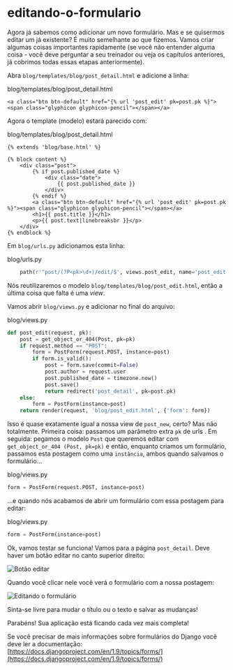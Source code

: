 # editando-o-formulario

Agora já sabemos como adicionar um novo formulário. Mas e se quisermos editar um já existente? É muito semelhante ao que fizemos. Vamos criar algumas coisas importantes rapidamente \(se você não entender alguma coisa - você deve perguntar a seu treinador ou veja os capítulos anteriores, já cobrimos todas essas etapas anteriormente\).

Abra `blog/templates/blog/post_detail.html` e adicione a linha:

blog/templates/blog/post\_detail.html

```markup
<a class="btn btn-default" href="{% url 'post_edit' pk=post.pk %}"><span class="glyphicon glyphicon-pencil"></span></a>
```

Agora o template \(modelo\) estará parecido com:

blog/templates/blog/post\_detail.html

```markup
{% extends 'blog/base.html' %}

{% block content %}
    <div class="post">
        {% if post.published_date %}
            <div class="date">
                {{ post.published_date }}
            </div>
        {% endif %}
        <a class="btn btn-default" href="{% url 'post_edit' pk=post.pk %}"><span class="glyphicon glyphicon-pencil"></span></a>
        <h1>{{ post.title }}</h1>
        <p>{{ post.text|linebreaksbr }}</p>
    </div>
{% endblock %}
```

Em `blog/urls.py` adicionamos esta linha:

blog/urls.py

```python
    path(r'^post/(?P<pk>\d+)/edit/$', views.post_edit, name='post_edit'),
```

Nós reutilizaremos o modelo `blog/templates/blog/post_edit.html`, então a última coisa que falta é uma _view_.

Vamos abrir `blog/views.py` e adicionar no final do arquivo:

blog/views.py

```python
def post_edit(request, pk):
    post = get_object_or_404(Post, pk=pk)
    if request.method == "POST":
        form = PostForm(request.POST, instance=post)
        if form.is_valid():
            post = form.save(commit=False)
            post.author = request.user
            post.published_date = timezone.now()
            post.save()
            return redirect('post_detail', pk=post.pk)
    else:
        form = PostForm(instance=post)
    return render(request, 'blog/post_edit.html', {'form': form})
```

Isso é quase exatamente igual a nossa view de `post_new`, certo? Mas não totalmente. Primeira coisa: passamos um parâmetro extra `pk` de urls . Em seguida: pegamos o modelo `Post` que queremos editar com `get_object_or_404 (Post, pk=pk)` e então, enquanto criamos um formulário, passamos esta postagem como uma `instância`, ambos quando salvamos o formulário...

blog/views.py

```python
form = PostForm(request.POST, instance=post)
```

…e quando nós acabamos de abrir um formulário com essa postagem para editar:

blog/views.py

```python
form = PostForm(instance=post)
```

Ok, vamos testar se funciona! Vamos para a página `post_detail`. Deve haver um botão editar no canto superior direito:

![Bot&#xE3;o editar](https://tutorial.djangogirls.org/pt/django_forms/images/edit_button2.png)

Quando você clicar nele você verá o formulário com a nossa postagem:

![Editando o formul&#xE1;rio](https://tutorial.djangogirls.org/pt/django_forms/images/edit_form2.png)

Sinta-se livre para mudar o título ou o texto e salvar as mudanças!

Parabéns! Sua aplicação está ficando cada vez mais completa!

Se você precisar de mais informações sobre formulários do Django você deve ler a documentação: [https://docs.djangoproject.com/en/1.9/topics/forms/](https://docs.djangoproject.com/en/1.9/topics/forms/)

